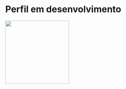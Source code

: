 # Perfil em desenvolvimento

<img height="200em" src="https://github-readme-stats.vercel.app/api/top-langs/?username=HenriqueMN&layout=compact&langs_count=7&theme=blueberry"/>
